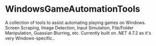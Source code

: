 # WindowsGameAutomationTools
A collection of tools to assist automating playing games on Windows.  Screen Scraping, Image Detection, Input Simulation, File/Folder Manipulation, Guassian Blurring, etc.  Currently built on .NET 4.7.2 as it's very Windows-specific..
